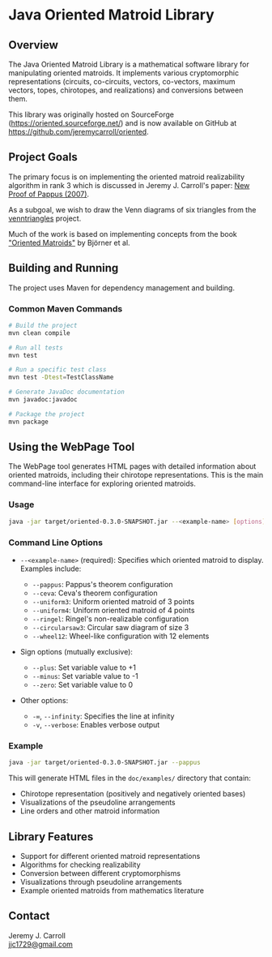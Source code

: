 # Java Oriented Matroid Library

## Overview

The Java Oriented Matroid Library is a mathematical software library for manipulating oriented matroids. It implements various cryptomorphic representations (circuits, co-circuits, vectors, co-vectors, maximum vectors, topes, chirotopes, and realizations) and conversions between them.

This library was originally hosted on SourceForge (https://oriented.sourceforge.net/) and is now available on GitHub at https://github.com/jeremycarroll/oriented.

## Project Goals

The primary focus is on implementing the oriented matroid realizability algorithm in rank 3 which is 
discussed in Jeremy J. Carroll's paper: [New Proof of Pappus (2007)](http://arxiv.org/PS_cache/arxiv/pdf/0704/0704.3424v2.pdf).

As a subgoal, we wish to draw the Venn diagrams of six triangles from the [venntriangles](https://github.com/jeremycarroll/venntriangles) project.

Much of the work is based on implementing concepts from the book ["Oriented Matroids"](https://www.cambridge.org/catalogue/catalogue.asp?isbn=052177750X) by Björner et al.

## Building and Running

The project uses Maven for dependency management and building.

### Common Maven Commands

```bash
# Build the project
mvn clean compile

# Run all tests
mvn test

# Run a specific test class
mvn test -Dtest=TestClassName

# Generate JavaDoc documentation
mvn javadoc:javadoc

# Package the project
mvn package
```

## Using the WebPage Tool

The WebPage tool generates HTML pages with detailed information about oriented matroids, including their chirotope representations. This is the main command-line interface for exploring oriented matroids.

### Usage

```bash
java -jar target/oriented-0.3.0-SNAPSHOT.jar --<example-name> [options]
```

### Command Line Options

- `--<example-name>` (required): Specifies which oriented matroid to display. Examples include:
  - `--pappus`: Pappus's theorem configuration
  - `--ceva`: Ceva's theorem configuration
  - `--uniform3`: Uniform oriented matroid of 3 points
  - `--uniform4`: Uniform oriented matroid of 4 points
  - `--ringel`: Ringel's non-realizable configuration
  - `--circularsaw3`: Circular saw diagram of size 3
  - `--wheel12`: Wheel-like configuration with 12 elements

- Sign options (mutually exclusive):
  - `--plus`: Set variable value to +1
  - `--minus`: Set variable value to -1
  - `--zero`: Set variable value to 0

- Other options:
  - `-∞`, `--infinity`: Specifies the line at infinity
  - `-v`, `--verbose`: Enables verbose output

### Example

```bash
java -jar target/oriented-0.3.0-SNAPSHOT.jar --pappus
```

This will generate HTML files in the `doc/examples/` directory that contain:
- Chirotope representation (positively and negatively oriented bases)
- Visualizations of the pseudoline arrangements
- Line orders and other matroid information

## Library Features

- Support for different oriented matroid representations
- Algorithms for checking realizability
- Conversion between different cryptomorphisms
- Visualizations through pseudoline arrangements
- Example oriented matroids from mathematics literature

## Contact

Jeremy J. Carroll  
jjc1729@gmail.com
